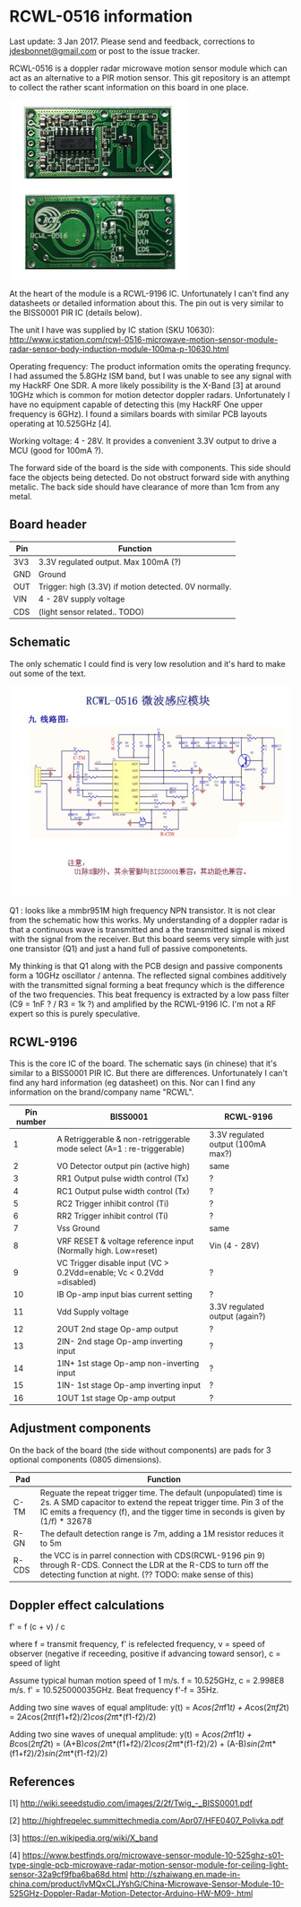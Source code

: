 # RCWL-0516 information

Last update: 3 Jan 2017. Please send and feedback, corrections to jdesbonnet@gmail.com or post to the issue tracker.

RCWL-0516 is a doppler radar microwave motion sensor module which can act as an alternative to a PIR motion sensor. This git repository is an attempt to collect the rather scant information on this board in one place.

![RCWL-0516 board](RCWL-0516-board.jpg)

At the heart of the module is a RCWL-9196 IC. Unfortunately I can't find any datasheets or detailed information about this. The pin out is very similar to the BISS0001 PIR IC (details below). 

The unit I have was supplied by IC station (SKU 10630): http://www.icstation.com/rcwl-0516-microwave-motion-sensor-module-radar-sensor-body-induction-module-100ma-p-10630.html

Operating frequency: The product information omits the operating frequncy. I had assumed the 5.8GHz ISM band, but I was unable to see any signal with my HackRF One SDR. A more likely possibility is the X-Band [3] at around 10GHz which is common for motion detector doppler radars. Unfortunately I have no equipment capable of detecting this (my HackRF One upper frequency is 6GHz). I found a similars boards with similar PCB layouts operating at 10.525GHz [4].

Working voltage: 4 - 28V. It provides a convenient 3.3V output to drive a MCU (good for 100mA ?).

The forward side of the board is the side with components. This side should face the objects being detected. Do not obstruct forward side with anything metalic. The back side should have clearance of more than 1cm from any metal. 

## Board header

| Pin   | Function |
| ---   | --- |
| 3V3   | 3.3V regulated output. Max 100mA (?)                  |
| GND   | Ground                                                |
| OUT   | Trigger: high (3.3V) if motion detected. 0V normally. |
| VIN   | 4 - 28V supply voltage                                |
| CDS   |    (light sensor related.. TODO)                        |

## Schematic

The only schematic I could find is very low resolution and it's hard to make out some of the text.

![RCWL-0516 schematic](RCWL-0516-schematic.jpg)

Q1 : looks like a mmbr951M high frequency NPN transistor. It is not clear from the schematic how this works. My understanding of a doppler radar is that a continuous wave is transmitted and a the transmitted signal is mixed with the signal from the receiver. But this board seems very simple with just one transistor (Q1) and just a hand full of passive componetents. 

My thinking is that Q1 along with the PCB design and passive components form a 10GHz oscillator / antenna. The reflected signal combines additively with the transmitted signal forming a beat frequncy which is the difference of the two frequencies. This beat frequency is extracted by a low pass filter (C9 = 1nF ? / R3 = 1k ?) and amplified by the RCWL-9196 IC. I'm not a RF expert so this is purely speculative. 

## RCWL-9196

This is the core IC of the board. The schematic says (in chinese) that it's similar to a BISS0001 PIR IC. But there are differences. Unfortunately I can't find any hard information (eg datasheet) on this. Nor can I find any information on the brand/company name "RCWL". 

| Pin number | BISS0001 | RCWL-9196 |
| --- | --- | --- |
| 1 | A Retriggerable & non-retriggerable mode select (A=1 : re-triggerable) | 3.3V regulated output (100mA max?) |
| 2 | VO Detector output pin (active high) | same |
| 3 | RR1 Output pulse width control (Tx)  | ? |
| 4 | RC1 Output pulse width control (Tx)  | ? |
| 5 | RC2 Trigger inhibit control (Ti)     | ? |
| 6 | RR2 Trigger inhibit control (Ti)     | ? |
| 7 | Vss Ground                           | same |
| 8 | VRF RESET & voltage reference input (Normally high. Low=reset) |  Vin (4 - 28V) |
| 9 | VC Trigger disable input (VC > 0.2Vdd=enable; Vc < 0.2Vdd =disabled) | ? |
| 10 | IB Op-amp input bias current setting                                | ? |
| 11 | Vdd Supply voltage                                                  | 3.3V regulated output (again?) |
| 12 | 2OUT 2nd stage Op-amp output                                        | ? |
| 13 | 2IN- 2nd stage Op-amp inverting input                               | ? |
| 14 | 1IN+ 1st stage Op-amp non-inverting input                           | ? |
| 15 | 1IN- 1st stage Op-amp inverting input                               | ? |
| 16 | 1OUT 1st stage Op-amp output                                        | ? |

## Adjustment components

On the back of the board (the side without components) are pads for 3 optional components (0805 dimensions). 

| Pad | Function |
| --- | --- |
| C-TM |  Reguate the repeat trigger time. The default (unpopulated) time is 2s. A SMD capacitor to extend the repeat trigger time. Pin 3 of the IC emits a frequency (f), and the tigger time in seconds is given by (1/f) * 32678 |
| R-GN | The default detection range is 7m, adding a 1M resistor reduces it to 5m |
| R-CDS| the VCC is in parrel connection with CDS(RCWL-9196 pin 9) through R-CDS. Connect the LDR at the R-CDS to turn off the detecting function at night. (?? TODO: make sense of this) |

## Doppler effect calculations

f' = f (c + v) / c

where f = transmit frequency, f' is refelected frequency, v = speed of observer (negative if receeding, positive if advancing toward sensor), c = speed of light

Assume typical human motion speed of 1 m/s. f = 10.525GHz, c = 2.998E8 m/s. f' = 10.525000035GHz. Beat frequency f'-f = 35Hz.

Adding two sine waves of equal amplitude:
y(t) = A*cos(2π*f1*t) + A*cos(2π*f2*t) = 2*A*cos(2π*t*(f1+f2)/2)*cos(2π*t*(f1-f2)/2)

Adding two sine waves of unequal amplitude: 
y(t) = A*cos(2π*f1*t) + B*cos(2π*f2*t) = (A+B)*cos(2π*t*(f1+f2)/2)*cos(2π*t*(f1-f2)/2) + (A-B)*sin(2π*t*(f1+f2)/2)*sin(2π*t*(f1-f2)/2)

## References

[1] http://wiki.seeedstudio.com/images/2/2f/Twig_-_BISS0001.pdf

[2] http://highfreqelec.summittechmedia.com/Apr07/HFE0407_Polivka.pdf

[3] https://en.wikipedia.org/wiki/X_band

[4] https://www.bestfinds.org/microwave-sensor-module-10-525ghz-s01-type-single-pcb-microwave-radar-motion-sensor-module-for-ceiling-light-sensor-32a9cf9fba6ba68d.html
http://szhaiwang.en.made-in-china.com/product/lvMQxCLJYshG/China-Microwave-Sensor-Module-10-525GHz-Doppler-Radar-Motion-Detector-Arduino-HW-M09-.html


